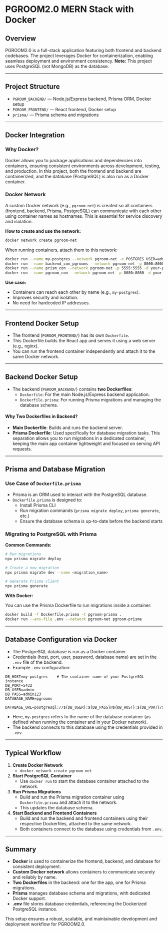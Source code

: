 # PGROOM2.0 MERN Stack with Docker

## Overview

PGROOM2.0 is a full-stack application featuring both frontend and backend codebases. The project leverages Docker for containerization, enabling seamless deployment and environment consistency. **Note:** This project uses PostgreSQL (not MongoDB) as the database.

---

## Project Structure

- `PGROOM_BACKEND/` — Node.js/Express backend, Prisma ORM, Docker setup
- `PGROOM_FRONTEND/` — React frontend, Docker setup
- `prisma/` — Prisma schema and migrations

---

## Docker Integration

### Why Docker?

Docker allows you to package applications and dependencies into containers, ensuring consistent environments across development, testing, and production. In this project, both the frontend and backend are containerized, and the database (PostgreSQL) is also run as a Docker container.

### Docker Network

A custom Docker network (e.g., `pgroom-net`) is created so all containers (frontend, backend, Prisma, PostgreSQL) can communicate with each other using container names as hostnames. This is essential for service discovery and isolation.

**How to create and use the network:**

```sh
docker network create pgroom-net
```

When running containers, attach them to this network:

```sh
docker run --name my-postgres --network pgroom-net -e POSTGRES_USER=admin -e POSTGRES_PASSWORD=admin123 -e POSTGRES_DB=pgrooms -p 5432:5432 -d postgres:15
docker run --name backend_con_pgrooms --network pgroom-net -p 8000:8000 -d your-backend-image
docker run --name prism_con --network pgroom-net -p 5555:5555 -d your-prisma-image
docker run --name pgroom_con --network pgroom-net -p 8080:8080 -d your-frontend-image
```

**Use case:**  
- Containers can reach each other by name (e.g., `my-postgres`).
- Improves security and isolation.
- No need for hardcoded IP addresses.

---

## Frontend Docker Setup

- The frontend (`PGROOM_FRONTEND/`) has its own `Dockerfile`.
- This Dockerfile builds the React app and serves it using a web server (e.g., nginx).
- You can run the frontend container independently and attach it to the same Docker network.

---

## Backend Docker Setup

- The backend (`PGROOM_BACKEND/`) contains **two Dockerfiles**:
    - `Dockerfile`: For the main Node.js/Express backend application.
    - `Dockerfile.prisma`: For running Prisma migrations and managing the database schema.

#### Why Two Dockerfiles in Backend?

- **Main Dockerfile**: Builds and runs the backend server.
- **Prisma Dockerfile**: Used specifically for database migration tasks. This separation allows you to run migrations in a dedicated container, keeping the main app container lightweight and focused on serving API requests.

---

## Prisma and Database Migration

### Use Case of `Dockerfile.prisma`

- Prisma is an ORM used to interact with the PostgreSQL database.
- `Dockerfile.prisma` is designed to:
    - Install Prisma CLI
    - Run migration commands (`prisma migrate deploy`, `prisma generate`, etc.)
    - Ensure the database schema is up-to-date before the backend starts

### Migrating to PostgreSQL with Prisma

**Common Commands:**

```sh
# Run migrations
npx prisma migrate deploy

# Create a new migration
npx prisma migrate dev --name <migration_name>

# Generate Prisma client
npx prisma generate
```

**With Docker:**

You can use the Prisma Dockerfile to run migrations inside a container:

```sh
docker build -f Dockerfile.prisma -t pgroom-prisma .
docker run --env-file .env --network pgroom-net pgroom-prisma
```

---

## Database Configuration via Docker

- The PostgreSQL database is run as a Docker container.
- Credentials (host, port, user, password, database name) are set in the `.env` file of the backend.
- Example `.env` configuration:

```
DB_HOST=my-postgres    # The container name of your PostgreSQL instance
DB_PORT=5432
DB_USER=admin
DB_PASS=admin123
DATABASE_NAME=pgrooms

DATABASE_URL=postgresql://${DB_USER}:${DB_PASS}@${DB_HOST}:${DB_PORT}/${DATABASE_NAME}
```

- Here, `my-postgres` refers to the name of the database container (as defined when running the container and in your Docker network).
- The backend connects to this database using the credentials provided in `.env`.

---

## Typical Workflow

1. **Create Docker Network**
    - `docker network create pgroom-net`
2. **Start PostgreSQL Container**
    - Use `docker run` to start the database container attached to the network.
3. **Run Prisma Migrations**
    - Build and run the Prisma migration container using `Dockerfile.prisma` and attach it to the network.
    - This updates the database schema.
4. **Start Backend and Frontend Containers**
    - Build and run the backend and frontend containers using their respective Dockerfiles, attached to the same network.
    - Both containers connect to the database using credentials from `.env`.

---

## Summary

- **Docker** is used to containerize the frontend, backend, and database for consistent deployment.
- **Custom Docker network** allows containers to communicate securely and reliably by name.
- **Two Dockerfiles** in the backend: one for the app, one for Prisma migrations.
- **Prisma** manages database schema and migrations, with dedicated Docker support.
- **.env** file stores database credentials, referencing the Dockerized PostgreSQL instance.

This setup ensures a robust, scalable, and maintainable development and deployment workflow for PGROOM2.0.